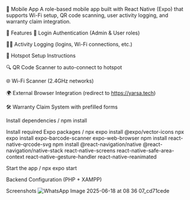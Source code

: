 📱 Mobile App
A role-based mobile app built with React Native (Expo) that supports Wi-Fi setup, QR code scanning, user activity logging, and warranty claim integration.

🚀 Features
🔐 Login Authentication (Admin & User roles)

🕵️‍♂️ Activity Logging (logins, Wi-Fi connections, etc.)

📡 Hotspot Setup Instructions

🔍 QR Code Scanner to auto-connect to hotspot

🌐 Wi-Fi Scanner (2.4GHz networks)

🌍 External Browser Integration (redirect to https://yarsa.tech)

🛠️ Warranty Claim System with prefilled forms

Install dependencies /
npm install

Install required Expo packages   /
npx expo install @expo/vector-icons
npx expo install expo-barcode-scanner expo-web-browser
npm install react-native-qrcode-svg
npm install @react-navigation/native @react-navigation/native-stack react-native-screens react-native-safe-area-context react-native-gesture-handler react-native-reanimated

Start the app /
npx expo start

Backend Configuration (PHP + XAMPP)

Screenshots
![WhatsApp Image 2025-06-18 at 08 36 07_cd71cede](https://github.com/user-attachments/assets/8defc640-2260-43d9-8f29-37d7cae28b73)



